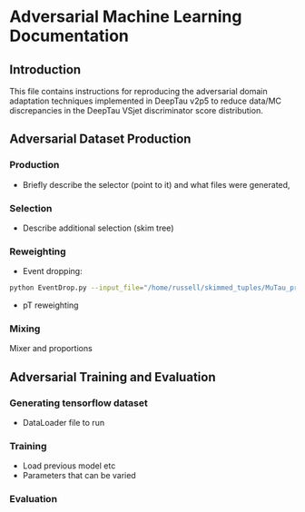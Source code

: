 # Adversarial Machine Learning Documentation

## Introduction

This file contains instructions for reproducing the adversarial domain adaptation techniques implemented in DeepTau v2p5 to reduce data/MC discrepancies in the DeepTau VSjet discriminator score distribution.




## Adversarial Dataset Production

### Production

- Briefly describe the selector (point to it) and what files were generated, 


### Selection 


- Describe additional selection (skim tree)


### Reweighting 

- Event dropping:

```sh
python EventDrop.py --input_file="/home/russell/skimmed_tuples/MuTau_prod2018/DY_taus_skimmed_R6p26.root" --target_file="/home/russell/histograms/datacard_pt_2_inclusive_mt_2018_0p9VSjet.root" --target_histo="mt_inclusive/EMB" --n_tau=200 --save_path="/home/russell/testingPR/testdrop.root"
```

- pT reweighting

### Mixing

Mixer and proportions

## Adversarial Training and Evaluation

### Generating tensorflow dataset

- DataLoader file to run

### Training

- Load previous model etc
- Parameters that can be varied


### Evaluation
